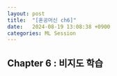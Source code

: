 ```yaml
---
layout: post
title:  "[혼공머신 ch6]"
date:   2024-08-19 13:08:38 +0900
categories: ML Session
---
```


## Chapter 6 : 비지도 학습